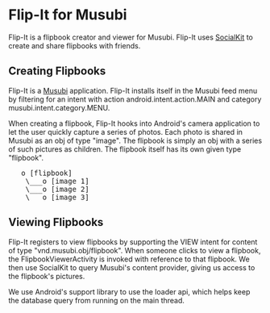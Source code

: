 Flip-It for Musubi
=============

Flip-It is a flipbook creator and viewer for Musubi. Flip-It uses
[SocialKit](http://github.com/mobisocial/socialkit) to create and share flipbooks with friends.

Creating Flipbooks
------------------

Flip-It is a [Musubi](http://mobisocial.stanford.edu/musubi) application. Flip-It installs itself
in the Musubi feed menu by filtering for an intent with action android.intent.action.MAIN and
category musubi.intent.category.MENU.

When creating a flipbook, Flip-It hooks into Android's camera application to let the user quickly
capture a series of photos. Each photo is shared in Musubi as an obj of type "image". The flipbook
is simply an obj with a series of such pictures as children. The flipbook itself has its own given
type "flipbook".

<pre>
   o [flipbook]
    \___o [image 1]
    \___o [image 2]
    \___o [image 3]
</pre>


Viewing Flipbooks
-----------------
Flip-It registers to view flipbooks by supporting the VIEW intent for content of type
"vnd.musubi.obj/flipbook". When someone clicks to view a flipbook, the FlipbookViewerActivity is
invoked with reference to that flipbook. We then use SocialKit to query Musubi's content provider,
giving us access to the flipbook's pictures.

We use Android's support library to use the loader api, which helps keep the database query from running
on the main thread.